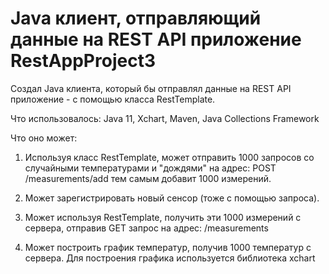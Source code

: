 # Java клиент, отправляющий данные на REST API приложение RestAppProject3
Создал Java клиента, который бы отправлял данные на
REST API приложение - с помощью класса RestTemplate.

Что использовалось:
Java 11, Xchart, Maven, Java Collections Framework

Что оно может:
1) Используя класс RestTemplate, может отправить 1000 запросов со случайными температурами и "дождями" на адрес:
POST /measurements/add тем самым добавит 1000 измерений.

2) Может зарегистрировать новый сенсор  (тоже с
помощью запроса).

3) Может используя RestTemplate,  получить эти 1000
измерений с сервера, отправив GET запрос на адрес:
/measurements

4) Может построить график температур, получив 1000 температур с сервера.
Для построения графика используется библиотека xchart
